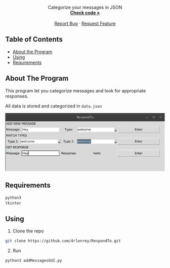<p align="center">
    Categorize your messages in JSON
    <br />
    <a href="https://github.com/4rlenrey/RespondTo/blob/gui/basicFunctions.py"><strong>Check code »</strong></a>
    <br />
    <br />
    <a href="https://github.com/4rlenrey/RespondTo/issues">Report Bug</a>
    ·
    <a href="https://github.com/4rlenrey/RespondTo/issues">Request Feature</a>
  </p>

## Table of Contents

* [About the Program](#About-The-Program)
* [Using](#Using)
* [Requirements](#Requirements)

## About The Program
This program let you categorize messages and look for appropriate responses.

All data is stored and categorized in `data.json`

![Screenshot](/Screenshots/Screenshot)

## Requirements
```sh
python3
tkinter
```

## Using

1. Clone the repo
```sh
git clone https://github.com/4rlenrey/RespondTo.git
```
2. Run 
```sh
python3 addMessagesGUI.py
```


